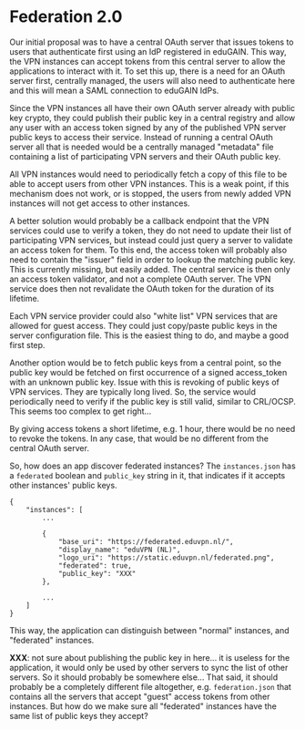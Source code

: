 # Federation 2.0

Our initial proposal was to have a central OAuth server that issues tokens to 
users that authenticate first using an IdP registered in eduGAIN. This way, the 
VPN instances can accept tokens from this central server to allow the 
applications to interact with it. To set this up, there is a need for an OAuth 
server first, centrally managed, the users will also need to authenticate here 
and this will mean a SAML connection to eduGAIN IdPs.

Since the VPN instances all have their own OAuth server already with public 
key crypto, they could publish their public key in a central registry and 
allow any user with an access token signed by any of the published VPN server 
public keys to access their service. Instead of running a central OAuth server 
all that is needed would be a centrally managed "metadata" file containing a 
list of participating VPN servers and their OAuth public key.

All VPN instances would need to periodically fetch a copy of this file to be
able to accept users from other VPN instances. This is a weak point, if this
mechanism does not work, or is stopped, the users from newly added VPN 
instances will not get access to other instances.

A better solution would probably be a callback endpoint that the VPN services 
could use to verify a token, they do not need to update their list of 
participating VPN services, but instead could just query a server to validate
an access token for them. To this end, the access token will probably also need 
to contain the "issuer" field in order to lookup the matching public key. This 
is currently missing, but easily added. The central service is then only an 
access token validator, and not a complete OAuth server. The VPN service does 
then not revalidate the OAuth token for the duration of its lifetime.

Each VPN service provider could also "white list" VPN services that are allowed
for guest access. They could just copy/paste public keys in the server 
configuration file. This is the easiest thing to do, and maybe a good first 
step.

Another option would be to fetch public keys from a central point, so the 
public key would be fetched on first occurrence of a signed access_token with
an unknown public key. Issue with this is revoking of public keys of VPN 
services. They are typically long lived. So, the service would periodically 
need to verify if the public key is still valid, similar to CRL/OCSP. This 
seems too complex to get right...

By giving access tokens a short lifetime, e.g. 1 hour, there would be no need
to revoke the tokens. In any case, that would be no different from the central
OAuth server.

So, how does an app discover federated instances? The `instances.json` has a 
`federated` boolean and `public_key` string in it, that indicates if it accepts 
other instances' public keys.

    {
        "instances": [
            ...

            {
                "base_uri": "https://federated.eduvpn.nl/",
                "display_name": "eduVPN (NL)",
                "logo_uri": "https://static.eduvpn.nl/federated.png",
                "federated": true,
                "public_key": "XXX"
            },

            ...
        ]
    }

This way, the application can distinguish between "normal" instances, and 
"federated" instances. 

**XXX**: not sure about publishing the public key in here... it is useless for
the application, it would only be used by other servers to sync the list of 
other servers. So it should probably be somewhere else... That said, it should
probably be a completely different file altogether, e.g. `federation.json` that
contains all the servers that accept "guest" access tokens from other 
instances. But how do we make sure all "federated" instances have the same
list of public keys they accept?
